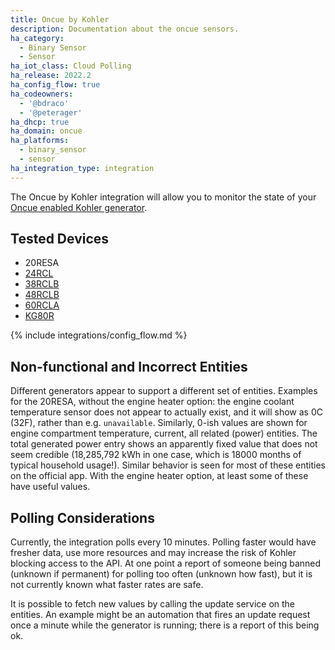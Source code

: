 ```yaml
---
title: Oncue by Kohler
description: Documentation about the oncue sensors.
ha_category:
  - Binary Sensor
  - Sensor
ha_iot_class: Cloud Polling
ha_release: 2022.2
ha_config_flow: true
ha_codeowners:
  - '@bdraco'
  - '@peterager'
ha_dhcp: true
ha_domain: oncue
ha_platforms:
  - binary_sensor
  - sensor
ha_integration_type: integration
---
```


The Oncue by Kohler integration will allow you to monitor the state of your [Oncue enabled Kohler generator](https://api.kohler.com/oncueplus/#/auth).

## Tested Devices

- 20RESA
- [24RCL](https://kohlerpower.com/en/residential/generators/product/24rcl)
- [38RCLB](https://kohlerpower.com/en/residential/generators/product/38rclb)
- [48RCLB](https://kohlerpower.com/en/residential/generators/product/48rclb)
- [60RCLA](https://kohlerpower.com/en/residential/generators/product/60rcla)
- [KG80R](https://kohlerpower.com/en/residential/generators/product/kg80r)

{% include integrations/config_flow.md %}

## Non-functional and Incorrect Entities

Different generators appear to support a different set of entities.  Examples for the 20RESA, without the engine heater option:  the engine coolant temperature sensor does not appear to actually exist, and it will show as 0C (32F), rather than e.g. `unavailable`.  Similarly, 0-ish values are shown for engine compartment temperature, current, all related (power) entities.   The total generated power entry shows an apparently fixed value that does not seem credible (18,285,792 kWh in one case, which is 18000 months of typical household usage!).   Similar behavior is seen for most of these entities on the official app.  With the engine heater option, at least some of these have useful values.

## Polling Considerations

Currently, the integration polls every 10 minutes.   Polling faster would have fresher data, use more resources and may increase the risk of Kohler blocking access to the API.  At one point a report of someone being banned (unknown if permanent) for polling too often (unknown how fast), but it is not currently known what faster rates are safe.

It is possible to fetch new values by calling the update service on the entities.  An example might be an automation that fires an update request once a minute while the generator is running; there is a report of this being ok.

